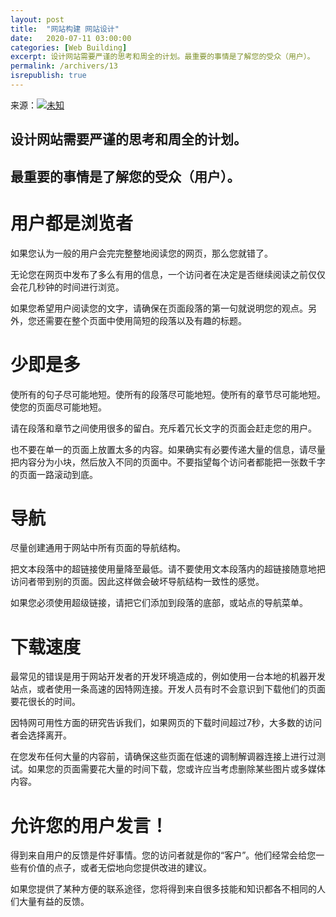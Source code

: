 ```yaml
---
layout: post
title:  "网站构建 网站设计"
date:   2020-07-11 03:00:00
categories: [Web Building]
excerpt: 设计网站需要严谨的思考和周全的计划。最重要的事情是了解您的受众（用户）。
permalink: /archivers/13
isrepublish: true
---
```


来源：[![未知](https://img.shields.io/badge/未知-brightgreen)](#)

## 设计网站需要严谨的思考和周全的计划。

## 最重要的事情是了解您的受众（用户）。

# 用户都是浏览者
如果您认为一般的用户会完完整整地阅读您的网页，那么您就错了。

无论您在网页中发布了多么有用的信息，一个访问者在决定是否继续阅读之前仅仅会花几秒钟的时间进行浏览。

如果您希望用户阅读您的文字，请确保在页面段落的第一句就说明您的观点。另外，您还需要在整个页面中使用简短的段落以及有趣的标题。

# 少即是多
使所有的句子尽可能地短。使所有的段落尽可能地短。使所有的章节尽可能地短。使您的页面尽可能地短。

请在段落和章节之间使用很多的留白。充斥着冗长文字的页面会赶走您的用户。

也不要在单一的页面上放置太多的内容。如果确实有必要传递大量的信息，请尽量把内容分为小块，然后放入不同的页面中。不要指望每个访问者都能把一张数千字的页面一路滚动到底。

# 导航
尽量创建通用于网站中所有页面的导航结构。

把文本段落中的超链接使用量降至最低。请不要使用文本段落内的超链接随意地把访问者带到别的页面。因此这样做会破坏导航结构一致性的感觉。

如果您必须使用超级链接，请把它们添加到段落的底部，或站点的导航菜单。

# 下载速度
最常见的错误是用于网站开发者的开发环境造成的，例如使用一台本地的机器开发站点，或者使用一条高速的因特网连接。开发人员有时不会意识到下载他们的页面要花很长的时间。

因特网可用性方面的研究告诉我们，如果网页的下载时间超过7秒，大多数的访问者会选择离开。

在您发布任何大量的内容前，请确保这些页面在低速的调制解调器连接上进行过测试。如果您的页面需要花大量的时间下载，您或许应当考虑删除某些图片或多媒体内容。

# 允许您的用户发言！
得到来自用户的反馈是件好事情。您的访问者就是你的“客户”。他们经常会给您一些有价值的点子，或者无偿地向您提供改进的建议。

如果您提供了某种方便的联系途径，您将得到来自很多技能和知识都各不相同的人们大量有益的反馈。
